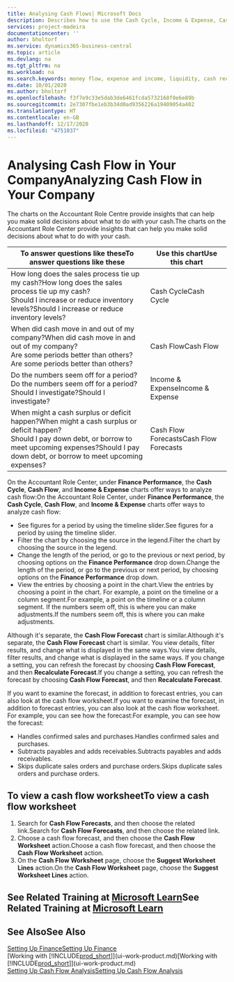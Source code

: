 ```yaml
---
title: Analysing Cash Flows| Microsoft Docs
description: Describes how to use the Cash Cycle, Income & Expense, Cash Flow, and Cash Flow Forecast charts to analyze the past and future flow of money in and out of your company.
services: project-madeira
documentationcenter: ''
author: bholtorf
ms.service: dynamics365-business-central
ms.topic: article
ms.devlang: na
ms.tgt_pltfrm: na
ms.workload: na
ms.search.keywords: money flow, expense and income, liquidity, cash receipts minus cash payments, Cartera
ms.date: 10/01/2020
ms.author: bholtorf
ms.openlocfilehash: f3f7e9c33e5dab3de6461fcda5732168f0e6e89b
ms.sourcegitcommit: 2e7307fbe1eb3b34d0ad9356226a19409054a402
ms.translationtype: HT
ms.contentlocale: en-GB
ms.lasthandoff: 12/17/2020
ms.locfileid: "4751037"
---
```

# <a name="analyzing-cash-flow-in-your-company"></a><span data-ttu-id="1cc90-103">Analysing Cash Flow in Your Company</span><span class="sxs-lookup"><span data-stu-id="1cc90-103">Analyzing Cash Flow in Your Company</span></span>
<span data-ttu-id="1cc90-104">The charts on the Accountant Role Centre provide insights that can help you make solid decisions about what to do with your cash.</span><span class="sxs-lookup"><span data-stu-id="1cc90-104">The charts on the Accountant Role Center provide insights that can help you make solid decisions about what to do with your cash.</span></span>  

| <span data-ttu-id="1cc90-105">To answer questions like these</span><span class="sxs-lookup"><span data-stu-id="1cc90-105">To answer questions like these</span></span> | <span data-ttu-id="1cc90-106">Use this chart</span><span class="sxs-lookup"><span data-stu-id="1cc90-106">Use this chart</span></span> |
| --- | --- |
| <span data-ttu-id="1cc90-107">How long does the sales process tie up my cash?</span><span class="sxs-lookup"><span data-stu-id="1cc90-107">How long does the sales process tie up my cash?</span></span></br> <span data-ttu-id="1cc90-108">Should I increase or reduce inventory levels?</span><span class="sxs-lookup"><span data-stu-id="1cc90-108">Should I increase or reduce inventory levels?</span></span> |<span data-ttu-id="1cc90-109">Cash Cycle</span><span class="sxs-lookup"><span data-stu-id="1cc90-109">Cash Cycle</span></span> |
| <span data-ttu-id="1cc90-110">When did cash move in and out of my company?</span><span class="sxs-lookup"><span data-stu-id="1cc90-110">When did cash move in and out of my company?</span></span></br> <span data-ttu-id="1cc90-111">Are some periods better than others?</span><span class="sxs-lookup"><span data-stu-id="1cc90-111">Are some periods better than others?</span></span> |<span data-ttu-id="1cc90-112">Cash Flow</span><span class="sxs-lookup"><span data-stu-id="1cc90-112">Cash Flow</span></span> |
| <span data-ttu-id="1cc90-113">Do the numbers seem off for a period?</span><span class="sxs-lookup"><span data-stu-id="1cc90-113">Do the numbers seem off for a period?</span></span></br> <span data-ttu-id="1cc90-114">Should I investigate?</span><span class="sxs-lookup"><span data-stu-id="1cc90-114">Should I investigate?</span></span> |<span data-ttu-id="1cc90-115">Income & Expense</span><span class="sxs-lookup"><span data-stu-id="1cc90-115">Income & Expense</span></span> |
| <span data-ttu-id="1cc90-116">When might a cash surplus or deficit happen?</span><span class="sxs-lookup"><span data-stu-id="1cc90-116">When might a cash surplus or deficit happen?</span></span></br> <span data-ttu-id="1cc90-117">Should I pay down debt, or borrow to meet upcoming expenses?</span><span class="sxs-lookup"><span data-stu-id="1cc90-117">Should I pay down debt, or borrow to meet upcoming expenses?</span></span> |<span data-ttu-id="1cc90-118">Cash Flow Forecasts</span><span class="sxs-lookup"><span data-stu-id="1cc90-118">Cash Flow Forecasts</span></span> |

<span data-ttu-id="1cc90-119">On the Accountant Role Center, under **Finance Performance**, the **Cash Cycle**, **Cash Flow**, and **Income & Expense** charts offer ways to analyze cash flow:</span><span class="sxs-lookup"><span data-stu-id="1cc90-119">On the Accountant Role Center, under **Finance Performance**, the **Cash Cycle**, **Cash Flow**, and **Income & Expense** charts offer ways to analyze cash flow:</span></span>  

* <span data-ttu-id="1cc90-120">See figures for a period by using the timeline slider.</span><span class="sxs-lookup"><span data-stu-id="1cc90-120">See figures for a period by using the timeline slider.</span></span>  
* <span data-ttu-id="1cc90-121">Filter the chart by choosing the source in the legend.</span><span class="sxs-lookup"><span data-stu-id="1cc90-121">Filter the chart by choosing the source in the legend.</span></span>  
* <span data-ttu-id="1cc90-122">Change the length of the period, or go to the previous or next period, by choosing options on the **Finance Performance** drop down.</span><span class="sxs-lookup"><span data-stu-id="1cc90-122">Change the length of the period, or go to the previous or next period, by choosing options on the **Finance Performance** drop down.</span></span>  
* <span data-ttu-id="1cc90-123">View the entries by choosing a point in the chart.</span><span class="sxs-lookup"><span data-stu-id="1cc90-123">View the entries by choosing a point in the chart.</span></span> <span data-ttu-id="1cc90-124">For example, a point on the timeline or a column segment.</span><span class="sxs-lookup"><span data-stu-id="1cc90-124">For example, a point on the timeline or a column segment.</span></span> <span data-ttu-id="1cc90-125">If the numbers seem off, this is where you can make adjustments.</span><span class="sxs-lookup"><span data-stu-id="1cc90-125">If the numbers seem off, this is where you can make adjustments.</span></span>  

<span data-ttu-id="1cc90-126">Although it's separate, the **Cash Flow Forecast** chart is similar.</span><span class="sxs-lookup"><span data-stu-id="1cc90-126">Although it's separate, the **Cash Flow Forecast** chart is similar.</span></span> <span data-ttu-id="1cc90-127">You view details, filter results, and change what is displayed in the same ways.</span><span class="sxs-lookup"><span data-stu-id="1cc90-127">You view details, filter results, and change what is displayed in the same ways.</span></span> <span data-ttu-id="1cc90-128">If you change a setting, you can refresh the forecast by choosing **Cash Flow Forecast**, and then **Recalculate Forecast**.</span><span class="sxs-lookup"><span data-stu-id="1cc90-128">If you change a setting, you can refresh the forecast by choosing **Cash Flow Forecast**, and then **Recalculate Forecast**.</span></span>

<span data-ttu-id="1cc90-129">If you want to examine the forecast, in addition to forecast entries, you can also look at the cash flow worksheet.</span><span class="sxs-lookup"><span data-stu-id="1cc90-129">If you want to examine the forecast, in addition to forecast entries, you can also look at the cash flow worksheet.</span></span> <span data-ttu-id="1cc90-130">For example, you can see how the forecast:</span><span class="sxs-lookup"><span data-stu-id="1cc90-130">For example, you can see how the forecast:</span></span>

* <span data-ttu-id="1cc90-131">Handles confirmed sales and purchases.</span><span class="sxs-lookup"><span data-stu-id="1cc90-131">Handles confirmed sales and purchases.</span></span>  
* <span data-ttu-id="1cc90-132">Subtracts payables and adds receivables.</span><span class="sxs-lookup"><span data-stu-id="1cc90-132">Subtracts payables and adds receivables.</span></span>  
* <span data-ttu-id="1cc90-133">Skips duplicate sales orders and purchase orders.</span><span class="sxs-lookup"><span data-stu-id="1cc90-133">Skips duplicate sales orders and purchase orders.</span></span>  

## <a name="to-view-a-cash-flow-worksheet"></a><span data-ttu-id="1cc90-134">To view a cash flow worksheet</span><span class="sxs-lookup"><span data-stu-id="1cc90-134">To view a cash flow worksheet</span></span>
1. <span data-ttu-id="1cc90-135">Search for **Cash Flow Forecasts**, and then choose the related link.</span><span class="sxs-lookup"><span data-stu-id="1cc90-135">Search for **Cash Flow Forecasts**, and then choose the related link.</span></span>  
2. <span data-ttu-id="1cc90-136">Choose a cash flow forecast, and then choose the **Cash Flow Worksheet** action.</span><span class="sxs-lookup"><span data-stu-id="1cc90-136">Choose a cash flow forecast, and then choose the **Cash Flow Worksheet** action.</span></span>  
3. <span data-ttu-id="1cc90-137">On the **Cash Flow Worksheet** page, choose the **Suggest Worksheet Lines** action.</span><span class="sxs-lookup"><span data-stu-id="1cc90-137">On the **Cash Flow Worksheet** page, choose the **Suggest Worksheet Lines** action.</span></span>  

## <a name="see-related-training-at-microsoft-learn"></a><span data-ttu-id="1cc90-138">See Related Training at [Microsoft Learn](/learn/modules/forecast-cash-flow-dynamics-365-business-central/index)</span><span class="sxs-lookup"><span data-stu-id="1cc90-138">See Related Training at [Microsoft Learn](/learn/modules/forecast-cash-flow-dynamics-365-business-central/index)</span></span>

## <a name="see-also"></a><span data-ttu-id="1cc90-139">See Also</span><span class="sxs-lookup"><span data-stu-id="1cc90-139">See Also</span></span>
[<span data-ttu-id="1cc90-140">Setting Up Finance</span><span class="sxs-lookup"><span data-stu-id="1cc90-140">Setting Up Finance</span></span>](finance-setup-finance.md)  
<span data-ttu-id="1cc90-141">[Working with [!INCLUDE[prod_short](includes/prod_short.md)]](ui-work-product.md)</span><span class="sxs-lookup"><span data-stu-id="1cc90-141">[Working with [!INCLUDE[prod_short](includes/prod_short.md)]](ui-work-product.md)</span></span>  
[<span data-ttu-id="1cc90-142">Setting Up Cash Flow Analysis</span><span class="sxs-lookup"><span data-stu-id="1cc90-142">Setting Up Cash Flow Analysis</span></span>](finance-setup-cash-flow-analyses.md)  
